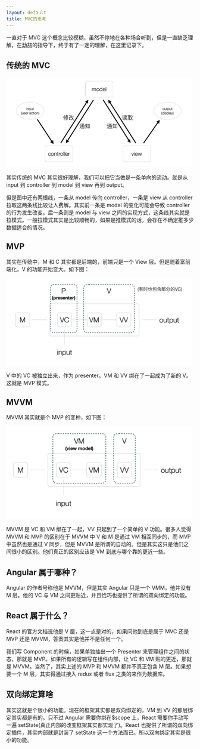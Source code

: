 ```yaml
---
layout: default
title: MVC的思考
---
```


一直对于 MVC 这个概念比较模糊，虽然不停地在各种场合听到，但是一直缺乏理解，在勐喆的指导下，终于有了一定的理解，在这里记录下。

## 传统的 MVC

<img alt="MVC" width='500px' src="pics//mvc.png" />

其实传统的 MVC 其实很好理解，我们可以把它当做是一条单向的流动。就是从 input 到 controller 到 model 到 view 再到 output。

但是图中还有两根线，一条从 model 传向 controller，一条是 view 从 controller 拉取这两条线比较让人费解。其实前一条是 model 的变化可能会导致 controller 的行为发生改变。后一条则是 model 与 view 之间的实现方式，这条线其实就是拉模式。一般拉模式其实是比较顺畅的，如果是推模式的话，会存在不确定推多少数据适合的情况。

## MVP

其实在传统中，M 和 C 其实都是后端的，前端只是一个 View 层。但是随着富前端化，V 的功能开始变大。如下图：

<img alt="MVC" width='500px' src="pics//mvp.png" />

V 中的 VC 被独立出来，作为 presenter。VM 和 VV 绑在了一起成为了新的 V。这就是 MVP 模式。

## MVVM

MVVM 其实就是个 MVP 的变种，如下图：

<img alt="MVC" width='500px' src="pics//mvvm.png" />

MVVM 是 VC 和 VM 绑在了一起，VV 只起到了一个简单的 V 功能。很多人觉得 MVVM 和 MVP 的区别在于 MVVM 中 V 和 M 是通过 VM 相互同步的，而 MVP 中虽然也是通过 V 同步，但是 MVVM 是所谓的自动的。但是其实这只是他们之间很小的区别。他们真正的区别应该是 VM 到底与哪个靠的更近一些。

## Angular 属于哪种？

Angular 的作者号称他是 MVVM，但是其实 Angular 只是一个 VMM，他并没有 M 层。他的 VC 与 VM 之间更贴近，并且恰巧也提供了所谓的双向绑定的功能。

## React 属于什么？

React 的官方文档说他是 V 层，这一点是对的，如果问他到底是属于 MVC 还是 MVP 还是 MVVM，答案其实是他并不是任何一个。

我们写 Component 的时候，如果单独抽出一个 Presenter 来管理组件之间的状态，那就是 MVP。如果所有的逻辑写在组件内部，让 VC 和 VM 贴的更近，那就是 MVVM。当然了，其实上述的 MVP 和 MVVM 都并不真正包含 M 层。如果想要一个 M 层，其实得通过接入 redux 或者 flux 之类的来作为数据库。

## 双向绑定算啥

其实这就是个很小的功能。现在的框架其实都是双向绑定的，VM 到 VV 的那层绑定其实都是有的。只不过 Angular 需要你绑在\$scope 上，React 需要你手动写一遍 setState(真正内部的改变框架其实都实现了)。React 也提供了所谓的双向绑定插件，其实内部就是封装了 setState 这一个方法而已。所以双向绑定其实是很小的功能。
